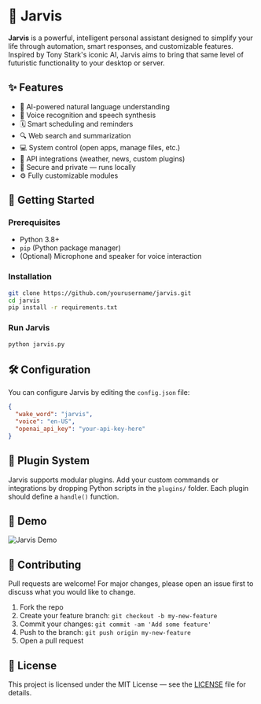 

# 🤖 Jarvis

**Jarvis** is a powerful, intelligent personal assistant designed to simplify your life through automation, smart responses, and customizable features. Inspired by Tony Stark's iconic AI, Jarvis aims to bring that same level of futuristic functionality to your desktop or server.

## ✨ Features

* 🧠 AI-powered natural language understanding
* 🎤 Voice recognition and speech synthesis
* 🗓️ Smart scheduling and reminders
* 🔍 Web search and summarization
* 💻 System control (open apps, manage files, etc.)
* 📡 API integrations (weather, news, custom plugins)
* 🔐 Secure and private — runs locally
* ⚙️ Fully customizable modules

## 🚀 Getting Started

### Prerequisites

* Python 3.8+
* `pip` (Python package manager)
* (Optional) Microphone and speaker for voice interaction

### Installation

```bash
git clone https://github.com/yourusername/jarvis.git
cd jarvis
pip install -r requirements.txt
```

### Run Jarvis

```bash
python jarvis.py
```

## 🛠 Configuration

You can configure Jarvis by editing the `config.json` file:

```json
{
  "wake_word": "jarvis",
  "voice": "en-US",
  "openai_api_key": "your-api-key-here"
}
```

## 🧩 Plugin System

Jarvis supports modular plugins. Add your custom commands or integrations by dropping Python scripts in the `plugins/` folder. Each plugin should define a `handle()` function.

## 📸 Demo

![Jarvis Demo](link-to-demo.gif)

## 🤝 Contributing

Pull requests are welcome! For major changes, please open an issue first to discuss what you would like to change.

1. Fork the repo
2. Create your feature branch: `git checkout -b my-new-feature`
3. Commit your changes: `git commit -am 'Add some feature'`
4. Push to the branch: `git push origin my-new-feature`
5. Open a pull request

## 📄 License

This project is licensed under the MIT License — see the [LICENSE](LICENSE) file for details.

